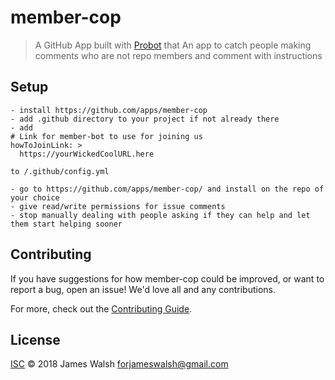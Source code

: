 # member-cop

> A GitHub App built with [Probot](https://probot.github.io) that An app to catch people making comments who are not repo members and comment with instructions

## Setup

```
- install https://github.com/apps/member-cop
- add .github directory to your project if not already there
- add 
# Link for member-bot to use for joining us
howToJoinLink: >
  https://yourWickedCoolURL.here
  
to /.github/config.yml

- go to https://github.com/apps/member-cop/ and install on the repo of your choice
- give read/write permissions for issue comments
- stop manually dealing with people asking if they can help and let them start helping sooner
```

## Contributing

If you have suggestions for how member-cop could be improved, or want to report a bug, open an issue! We'd love all and any contributions.

For more, check out the [Contributing Guide](CONTRIBUTING.md).

## License

[ISC](LICENSE) © 2018 James Walsh <forjameswalsh@gmail.com>
